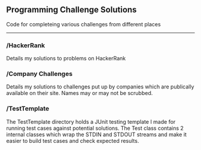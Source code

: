 ## Programming Challenge Solutions


Code for completeing various challenges from different places

----

### /HackerRank

Details my solutions to problems on HackerRank

### /Company Challenges

Details my solutions to challenges put up by companies which are publically available on their site. Names may or may not be scrubbed.

### /TestTemplate

The TestTemplate directory holds a JUnit testing template I made for running test cases against potential solutions. The Test class contains 2 internal classes which wrap the STDIN and STDOUT streams and make it easier to build test cases and check expected results. 
